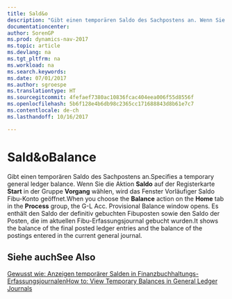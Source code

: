 ```yaml
---
title: Sald&o
description: "Gibt einen temporären Saldo des Sachpostens an. Wenn Sie die Aktion **Saldo** auf der Registerkarte **Start** in der Gruppe **Vorgang** wählen, wird das Fenster Vorläufiger Saldo Fibu-Konto geöffnet. Es enthält den Saldo der definitiv gebuchten Fibuposten sowie den Saldo der Posten, die im aktuellen Fibu-Erfassungsjournal gebucht wurden."
documentationcenter: 
author: SorenGP
ms.prod: dynamics-nav-2017
ms.topic: article
ms.devlang: na
ms.tgt_pltfrm: na
ms.workload: na
ms.search.keywords: 
ms.date: 07/01/2017
ms.author: sgroespe
ms.translationtype: HT
ms.sourcegitcommit: 4fefaef7380ac10836fcac404eea006f55d8556f
ms.openlocfilehash: 5b6f128e4b6db98c2365cc171688843d8b61e7c7
ms.contentlocale: de-ch
ms.lasthandoff: 10/16/2017

---
```

# <a name="balance"></a><span data-ttu-id="8fb2d-105">Sald&o</span><span class="sxs-lookup"><span data-stu-id="8fb2d-105">Balance</span></span>
<span data-ttu-id="8fb2d-106">Gibt einen temporären Saldo des Sachpostens an.</span><span class="sxs-lookup"><span data-stu-id="8fb2d-106">Specifies a temporary general ledger balance.</span></span> <span data-ttu-id="8fb2d-107">Wenn Sie die Aktion **Saldo** auf der Registerkarte **Start** in der Gruppe **Vorgang** wählen, wird das Fenster Vorläufiger Saldo Fibu-Konto geöffnet.</span><span class="sxs-lookup"><span data-stu-id="8fb2d-107">When you choose the **Balance** action on the **Home** tab in the **Process** group, the G-L Acc. Provisional Balance window opens.</span></span> <span data-ttu-id="8fb2d-108">Es enthält den Saldo der definitiv gebuchten Fibuposten sowie den Saldo der Posten, die im aktuellen Fibu-Erfassungsjournal gebucht wurden.</span><span class="sxs-lookup"><span data-stu-id="8fb2d-108">It shows the balance of the final posted ledger entries and the balance of the postings entered in the current general journal.</span></span>  
  
## <a name="see-also"></a><span data-ttu-id="8fb2d-109">Siehe auch</span><span class="sxs-lookup"><span data-stu-id="8fb2d-109">See Also</span></span>  
 [<span data-ttu-id="8fb2d-110">Gewusst wie: Anzeigen temporärer Salden in Finanzbuchhaltungs-Erfassungsjournalen</span><span class="sxs-lookup"><span data-stu-id="8fb2d-110">How to: View Temporary Balances in General Ledger Journals</span></span>](how-to-view-temporary-balances-in-general-ledger-journals.md)
